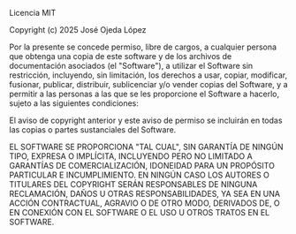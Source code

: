 Licencia MIT

Copyright (c) 2025 José Ojeda López

Por la presente se concede permiso, libre de cargos, a cualquier persona que
obtenga una copia de este software y de los archivos de documentación
asociados (el "Software"), a utilizar el Software sin restricción, incluyendo,
sin limitación, los derechos a usar, copiar, modificar, fusionar, publicar,
distribuir, sublicenciar y/o vender copias del Software, y a permitir a las
personas a las que se les proporcione el Software a hacerlo, sujeto a las
siguientes condiciones:

El aviso de copyright anterior y este aviso de permiso se incluirán en todas
las copias o partes sustanciales del Software.

EL SOFTWARE SE PROPORCIONA "TAL CUAL", SIN GARANTÍA DE NINGÚN TIPO, EXPRESA O
IMPLÍCITA, INCLUYENDO PERO NO LIMITADO A GARANTÍAS DE COMERCIALIZACIÓN,
IDONEIDAD PARA UN PROPÓSITO PARTICULAR E INCUMPLIMIENTO. EN NINGÚN CASO LOS
AUTORES O TITULARES DEL COPYRIGHT SERÁN RESPONSABLES DE NINGUNA RECLAMACIÓN,
DAÑOS U OTRAS RESPONSABILIDADES, YA SEA EN UNA ACCIÓN CONTRACTUAL, AGRAVIO O
DE OTRO MODO, DERIVADOS DE, O EN CONEXIÓN CON EL SOFTWARE O EL USO U OTROS
TRATOS EN EL SOFTWARE.
